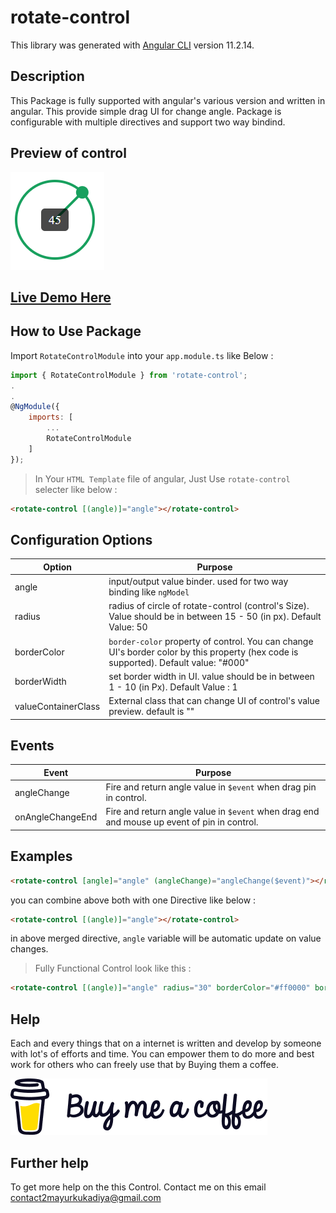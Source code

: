 # rotate-control

This library was generated with [Angular CLI](https://github.com/angular/angular-cli) version 11.2.14.

## Description

This Package is fully supported with angular's various version and written in angular. This provide simple drag UI for change angle. Package is configurable with multiple directives and support two way bindind.

## Preview of control

![Preview of control](https://raw.githubusercontent.com/contact2mayurkukadiya/Rotate-Control/master/assets/preview.PNG)

## [Live Demo Here](https://contact2mayurkukadiya.github.io/Rotate-Control/)

## How to Use Package

Import `RotateControlModule` into your `app.module.ts` like Below :
```javascript
import { RotateControlModule } from 'rotate-control';
.
.
@NgModule({
    imports: [
        ...
        RotateControlModule
    ]
});
```
>In Your `HTML Template` file of angular, Just Use `rotate-control` selecter like below : 

```html
<rotate-control [(angle)]="angle"></rotate-control>
```


## Configuration Options

Option | Purpose
------------ | -------------
angle | input/output value binder. used for two way binding like `ngModel`
radius | radius of circle of rotate-control (control's Size). Value should be in between 15 - 50 (in px). Default Value: 50
borderColor | `border-color` property of control. You can change UI's border color by this property (hex code is supported). Default value: "#000"
borderWidth | set border width in UI. value should be in between 1 - 10 (in Px). Default Value : 1
valueContainerClass | External class that can change UI of control's value preview. default is ""


## Events

Event | Purpose
------|---------
angleChange | Fire and return angle value in `$event` when drag pin in control.
onAngleChangeEnd | Fire and return angle value in `$event` when drag end and mouse up event of pin in control.

## Examples



```html
<rotate-control [angle]="angle" (angleChange)="angleChange($event)"></rotate-control>
```

you can combine above both with one Directive like below : 

```html
<rotate-control [(angle)]="angle"></rotate-control>
```

in above merged directive, `angle` variable will be automatic update on value changes.

> Fully Functional Control look like this : 

```html
<rotate-control [(angle)]="angle" radius="30" borderColor="#ff0000" borderWidth="2" valueContainerClass="preview" (onAngleChangeEnd)="afterAngleChange($event)"></rotate-control>
```

## Help
Each and every things that on a internet is written and develop by someone with lot's of efforts and time. You can empower them to do more and best work for others who can freely use that by Buying them a coffee.

[![Buy me a Coffee][1]][2]

[1]:  https://raw.githubusercontent.com/contact2mayurkukadiya/Rotate-Control/master/assets/bmc-new-logo.webp
[2]:  https://www.buymeacoffee.com/mayurKukadiya
## Further help

To get more help on the this Control. Contact me on this email [contact2mayurkukadiya@gmail.com](mailto:contact2mayurkukadiya@gmail.com)
